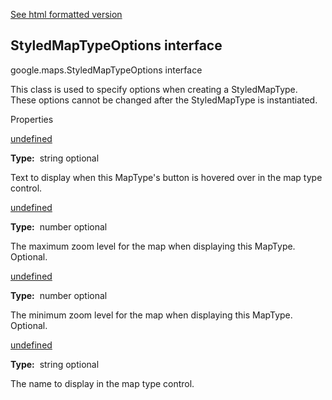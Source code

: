 [See html formatted version](https://huasofoundries.github.io/google-maps-documentation/StyledMapTypeOptions.html)

StyledMapTypeOptions interface
------------------------------

google.maps.StyledMapTypeOptions interface

This class is used to specify options when creating a StyledMapType. These options cannot be changed after the StyledMapType is instantiated.

Properties

[undefined](#StyledMapTypeOptions.alt)

**Type:**  string optional

Text to display when this MapType's button is hovered over in the map type control.

[undefined](#StyledMapTypeOptions.maxZoom)

**Type:**  number optional

The maximum zoom level for the map when displaying this MapType. Optional.

[undefined](#StyledMapTypeOptions.minZoom)

**Type:**  number optional

The minimum zoom level for the map when displaying this MapType. Optional.

[undefined](#StyledMapTypeOptions.name)

**Type:**  string optional

The name to display in the map type control.